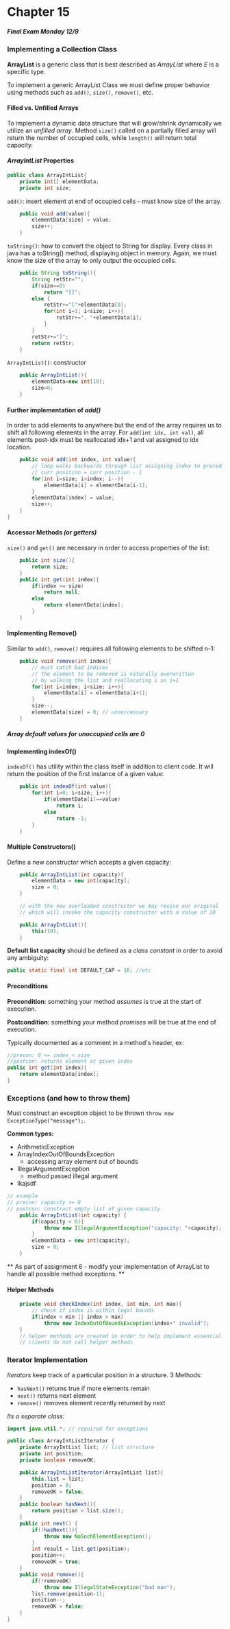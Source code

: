Chapter 15
==========

##### *Final Exam Monday 12/9*

### Implementing a Collection Class

**ArrayList** is a generic class that is best described as *ArrayList<E>* where *E* is a specific type. 

To implement a generic ArrayList Class we must define proper behavior using methods such as `add()`, `size()`, `remove()`, etc. 

#### Filled vs. Unfilled Arrays

To implement a dynamic data structure that will grow/shrink dynamically we utilize an *unfilled array*. Method `size()` called on a partially
filled array will return the number of occupied cells, while `length()` will return total capacity. 

#### *ArrayIntList* Properties

```java
public class ArrayIntList{
	private int[] elementData;
	private int size;
```

`add()`: insert element at end of occupied cells - must know size of the array. 

```java
	public void add(value){
		elementData[size] = value;
		size++;
	}
```

`toString()`: how to convert the object to String for display. Every class in java has a toString() method, displaying object in memory.
Again, we must know the size of the array to only output the occupied cells. 

```java
	public String toString(){
		String retStr="";
		if(size==0)
			return "[]";
		else {
			retStr+="["+elementData[0];
			for(int i=1; i<size; i++){
				retStr+=", "+elementData[i]; 
			}
		}
		retStr+="]";
		return retStr;
	}
```

`ArrayIntList()`: constructor

```java
	public ArrayIntList(){
		elementData=new int[10];
		size=0;
	}
```

#### Further implementation of *add()*

In order to add elements to anywhere but the end of the array requires us to shift all following elements in the array.
For `add(int idx, int val)`, all elements post-idx must be reallocated idx+1 and val assigned to idx location. 

```java 
	public void add(int index, int value){
		// loop walks backwards through list assigning index to preceding element
		// curr position = curr position - 1
		for(int i=size; i>index; i--){
			elementData[i] = elementData[i-1];
		}
		elementData[index] = value;
		size++;
	}
}
```

#### Accessor Methods *(or getters)*

`size()` and `get()` are necessary in order to access properties of the list:

```java 
	public int size(){
		return size;
	}
	public int get(int index){
		if(index >= size)
			return null;
		else
			return elementData[index];
		}
	}
```

#### Implementing Remove()

Similar to `add()`, `remove()` requires all following elements to be shifted n-1:

```java
	public void remove(int index){
		// must catch bad indices 
		// the element to be removed is naturally overwritten
		// by walking the list and reallocating i as i+1
		for(int i=index; i<size; i++){
			elementData[i] = elementData[i+1];
		}
		size--;
		elementData[size] = 0; // unneccessary 
	}
```

##### Array default values for unoccupied cells are 0

#### Implementing indexOf()

`indexOf()` has utility within the class itself in addition to client code. It will return the position of the first instance of a given value:

```java 
	public int indexOf(int value){
		for(int i=0; i<size; i++){
			if(elementData[i]==value)
				return i;
			else
				return -1;
		}
	}
```

#### Multiple Constructors()

Define a new constructor which accepts a given capacity:

```java 
	public ArrayIntList(int capacity){
		elementData = new int[capacity];
		size = 0;
	}

	// with the new overloaded constructor we may revise our original
	// which will invoke the capacity constructor with a value of 10

	public ArrayIntList(){
		this(10);
	}
```

**Default list capacity** should be defined as a *class constant* in order to avoid any ambiguity:

```java
public static final int DEFAULT_CAP = 10; //etc
```

#### Preconditions

**Precondition**: something your method *assumes* is true at the start of execution.

**Postcondition**: something your method *promises* will be true at the end of execution.

Typically documented as a comment in a method's header, ex:

```java
//precon: 0 <= index < size
//postcon: returns element at given index
public int get(int index){
	return elementData[index];
}
```

### Exceptions (and how to throw them)

Must construct an exception object to be thrown `throw new ExceptionType("message");`. 

**Common types:**

  - ArithmeticException
  - ArrayIndexOutOfBoundsException
    - accessing array element out of bounds
  - IllegalArgumentException 
    - method passed illegal argument
  - lkajsdf

```java
// example
// precon: capacity >= 0
// postcon: construct empty list of given capacity
	public ArrayIntList(int capacity) {
		if(capacity < 0){
			throw new IllegalArgumentException("capacity: "+capacity);
		}
		elementData = new int[capacity];
		size = 0;	
	}
```

** As part of assignment 6 - modify your implementation of ArrayList to handle all possible method exceptions. **

#### Helper Methods

```java 
	private void checkIndex(int index, int min, int max){
		// check if index is within legal bounds
		if(index < min || index > max)
			throw new IndexOutOfBoundsException(index+" invalid");
	}
	// helper methods are created in order to help implement essential methods and enforce DRY
	// clients do not call helper methods
```

### Iterator Implementation

*Iterators* keep track of a particular position in a structure. 3 Methods:

  - `hasNext()` returns true if more elements remain
  - `next()` returns next element 
  - `remove()` removes element recently returned by next

*Its a separate class:*

```java
import java.util.*; // required for exceptions

public class ArrayIntListIterator {
	private ArrayIntList list; // list structure
	private int position; 
	private boolean removeOK; 

	public ArrayIntListIterator(ArrayIntList list){
		this.list = list;
		position = 0;
		removeOK = false;
	}
	public boolean hasNext(){
		return position < list.size();
	}
	public int next() {
		if(!hasNext()){
			throw new NoSuchElementException();
		}
		int result = list.get(position);
		position++;
		removeOK = true;
	}
	public void remove(){
		if(!removeOK)
			throw new IllegalStateException("bad man");	
		list.remove(position-1);
		position--;
		removeOK = false;
	}
}
```